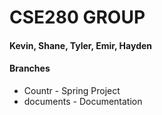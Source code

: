 # CSE280 GROUP
#### Kevin, Shane, Tyler, Emir, Hayden


#### Branches
* Countr - Spring Project
* documents - Documentation
